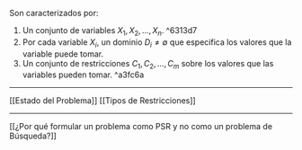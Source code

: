 Son caracterizados por:
1. Un conjunto de variables $X_1,X_2,...,X_n$. ^6313d7
2. Por cada variable $X_i$, un dominio $D_i≠∅$  que especifica los valores que la variable puede tomar.
3. Un conjunto de restricciones $C_1,C_2,...,C_m$ sobre los valores que las variables pueden tomar. ^a3fc6a
***
[[Estado del Problema]] 
[[Tipos de Restricciones]]
***
[[¿Por qué formular un problema como PSR y no como un problema de Búsqueda?]] 
